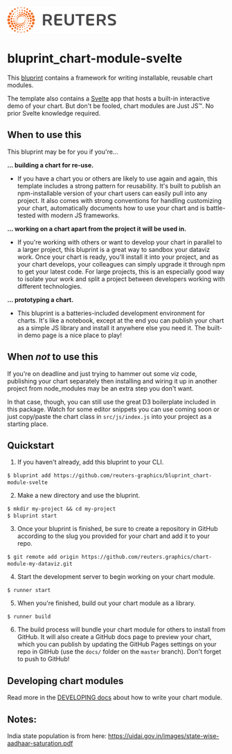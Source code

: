 ![](./badge.svg)

# bluprint_chart-module-svelte

This [bluprint](https://github.com/reuters-graphics/bluprint) contains a framework for writing installable, reusable chart modules.

The template also contains a [Svelte](https://svelte.dev/) app that hosts a built-in interactive demo of your chart. But don't be fooled, chart modules are Just JS™. No prior Svelte knowledge required.

## When to use this

This bluprint may be for you if you're...

**... building a chart for re-use.**
  
- If you have a chart you or others are likely to use again and again, this template includes a strong pattern for reusability. It's built to publish an npm-installable version of your chart users can easily pull into any project. It also comes with strong conventions for handling customizing your chart, automatically documents how to use your chart and is battle-tested with modern JS frameworks.

**... working on a chart apart from the project it will be used in.** 

- If you're working with others or want to develop your chart in parallel to a larger project, this bluprint is a great way to sandbox your dataviz work. Once your chart is ready, you'll install it into your project, and as your chart develops, your colleagues can simply upgrade it through npm to get your latest code. For large projects, this is an especially good way to isolate your work and split a project between developers working with different technologies.

**... prototyping a chart.**

- This bluprint is a batteries-included development environment for charts. It's like a notebook, except at the end you can publish your chart as a simple JS library and install it anywhere else you need it. The built-in demo page is a nice place to play!

## When _not_ to use this

If you're on deadline and just trying to hammer out some viz code, publishing your chart separately then installing and wiring it up in another project from node_modules may be an extra step you don't want.

In that case, though, you can still use the great D3 boilerplate included in this package. Watch for some editor snippets you can use coming soon or just copy/paste the chart class in `src/js/index.js` into your project as a starting place.

## Quickstart

1. If you haven't already, add this bluprint to your CLI.

  ```
  $ bluprint add https://github.com/reuters-graphics/bluprint_chart-module-svelte
  ```

2. Make a new directory and use the bluprint.

  ```
  $ mkdir my-project && cd my-project
  $ bluprint start
  ```
3. Once your bluprint is finished, be sure to create a repository in GitHub according to the slug you provided for your chart and add it to your repo.

  ```
  $ git remote add origin https://github.com/reuters.graphics/chart-module-my-dataviz.git
  ```


4. Start the development server to begin working on your chart module.

  ```
  $ runner start
  ```

5. When you're finished, build out your chart module as a library.

  ```
  $ runner build
  ```

6. The build process will bundle your chart module for others to install from GitHub. It will also create a GitHub docs page to preview your chart, which you can publish by updating the GitHub Pages settings on your repo in GitHub (use the `docs/` folder on the `master` branch). Don't forget to push to GitHub!


## Developing chart modules

Read more in the [DEVELOPING docs](./DEVELOPING.md) about how to write your chart module.


## Notes:

India state population is from here:
https://uidai.gov.in/images/state-wise-aadhaar-saturation.pdf